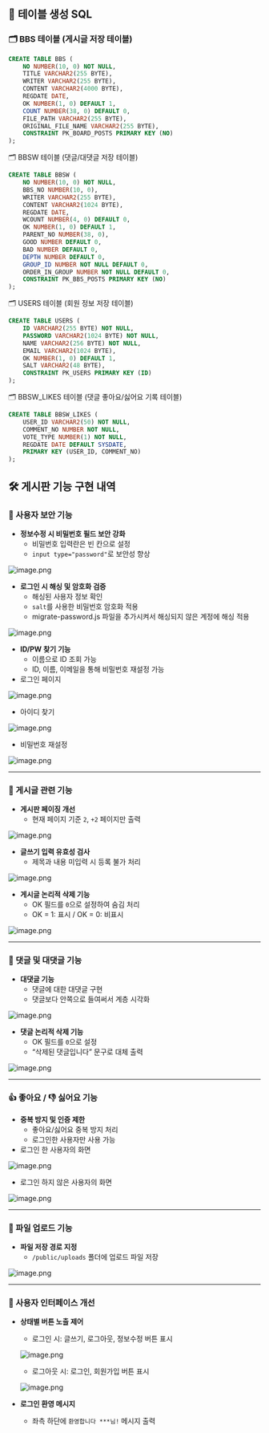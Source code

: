 ## 📂 테이블 생성 SQL

### 🗂️ BBS 테이블 (게시글 저장 테이블)

```sql
CREATE TABLE BBS (
    NO NUMBER(10, 0) NOT NULL,
    TITLE VARCHAR2(255 BYTE),
    WRITER VARCHAR2(255 BYTE),
    CONTENT VARCHAR2(4000 BYTE),
    REGDATE DATE,
    OK NUMBER(1, 0) DEFAULT 1,
    COUNT NUMBER(38, 0) DEFAULT 0,
    FILE_PATH VARCHAR2(255 BYTE),
    ORIGINAL_FILE_NAME VARCHAR2(255 BYTE),
    CONSTRAINT PK_BOARD_POSTS PRIMARY KEY (NO)
);
```


🗂️ BBSW 테이블 (댓글/대댓글 저장 테이블)
```sql
CREATE TABLE BBSW (
    NO NUMBER(10, 0) NOT NULL,
    BBS_NO NUMBER(10, 0),
    WRITER VARCHAR2(255 BYTE),
    CONTENT VARCHAR2(1024 BYTE),
    REGDATE DATE,
    WCOUNT NUMBER(4, 0) DEFAULT 0,
    OK NUMBER(1, 0) DEFAULT 1,
    PARENT_NO NUMBER(38, 0),
    GOOD NUMBER DEFAULT 0,
    BAD NUMBER DEFAULT 0,
    DEPTH NUMBER DEFAULT 0,
    GROUP_ID NUMBER NOT NULL DEFAULT 0,
    ORDER_IN_GROUP NUMBER NOT NULL DEFAULT 0,
    CONSTRAINT PK_BBS_POSTS PRIMARY KEY (NO)
);
```
🗂️ USERS 테이블 (회원 정보 저장 테이블)
```sql
CREATE TABLE USERS (
    ID VARCHAR2(255 BYTE) NOT NULL,
    PASSWORD VARCHAR2(1024 BYTE) NOT NULL,
    NAME VARCHAR2(256 BYTE) NOT NULL,
    EMAIL VARCHAR2(1024 BYTE),
    OK NUMBER(1, 0) DEFAULT 1,
    SALT VARCHAR2(48 BYTE),
    CONSTRAINT PK_USERS PRIMARY KEY (ID)
);
```
🗂️ BBSW_LIKES 테이블 (댓글 좋아요/싫어요 기록 테이블)
```sql
CREATE TABLE BBSW_LIKES (
    USER_ID VARCHAR2(50) NOT NULL,
    COMMENT_NO NUMBER NOT NULL,
    VOTE_TYPE NUMBER(1) NOT NULL,
    REGDATE DATE DEFAULT SYSDATE,
    PRIMARY KEY (USER_ID, COMMENT_NO)
);
```
## 🛠️ 게시판 기능 구현 내역

### 🔐 사용자 보안 기능

- **정보수정 시 비밀번호 필드 보안 강화**
    - 비밀번호 입력란은 빈 칸으로 설정
    - `input type="password"`로 보안성 향상

![image.png](attachment:dcb1415a-5ba8-4eda-9a38-0d04901eeff5:image.png)

- **로그인 시 해싱 및 암호화 검증**
    - 해싱된 사용자 정보 확인
    - `salt`를 사용한 비밀번호 암호화 적용
    - migrate-password.js 파일을 추가시켜서 해싱되지 않은 계정에 해싱 적용

![image.png](attachment:e0fc9a90-6beb-41d4-a477-e28ab0e7d94d:image.png)

- **ID/PW 찾기 기능**
    - 이름으로 ID 조회 가능
    - ID, 이름, 이메일을 통해 비밀번호 재설정 가능
- 로그인 페이지

![image.png](attachment:3c661ff0-6775-456a-aa4a-3321752199fa:image.png)

- 아이디 찾기

![image.png](attachment:3449a36f-5b0d-462c-9f5d-09a34e880ef2:image.png)

- 비밀번호 재설정

![image.png](attachment:21619537-d91e-41fd-9cf3-9840f4d30a2c:image.png)

---

### 📝 게시글 관련 기능

- **게시판 페이징 개선**
    - 현재 페이지 기준 `2`, `+2` 페이지만 출력

![image.png](attachment:81051d19-0515-49d6-ab19-4c7a662ad4bd:image.png)

- **글쓰기 입력 유효성 검사**
    - 제목과 내용 미입력 시 등록 불가 처리

![image.png](attachment:97f66a0d-c6cd-4021-ba31-f1da32988d9c:image.png)

- **게시글 논리적 삭제 기능**
    - OK 필드를 `0`으로 설정하여 숨김 처리
    - OK = 1: 표시 / OK = 0: 비표시

![image.png](attachment:4acfd10d-9b8c-49b0-9ef9-8712959ead91:image.png)

---

### 💬 댓글 및 대댓글 기능

- **대댓글 기능**
    - 댓글에 대한 대댓글 구현
    - 댓글보다 안쪽으로 들여써서 계층 시각화

![image.png](attachment:72dd0c5f-99a5-41c4-b7c1-ad94c82cea8c:image.png)

- **댓글 논리적 삭제 기능**
    - OK 필드를 `0`으로 설정
    - “삭제된 댓글입니다” 문구로 대체 출력

![image.png](attachment:0ea285f0-fae5-4009-9d7b-fb6b98b1d402:image.png)

---

### 👍 좋아요 / 👎 싫어요 기능

- **중복 방지 및 인증 제한**
    - 좋아요/싫어요 중복 방지 처리
    - 로그인한 사용자만 사용 가능
- 로그인 한 사용자의 화면

![image.png](attachment:dc720c2c-8747-426a-bff4-18b2635c8612:image.png)

- 로그인 하지 않은 사용자의 화면

![image.png](attachment:5a455c83-4450-4615-a98a-1da24c1b42da:image.png)

---

### 📁 파일 업로드 기능

- **파일 저장 경로 지정**
    - `/public/uploads` 폴더에 업로드 파일 저장

![image.png](attachment:1b27ff34-49c2-4ff9-9ee2-876b152582c6:image.png)

---

### 👤 사용자 인터페이스 개선

- **상태별 버튼 노출 제어**
    - 로그인 시: 글쓰기, 로그아웃, 정보수정 버튼 표시
    
    ![image.png](attachment:0ec2ceb0-5c92-4fa8-a351-480b59b53ccd:image.png)
    
    - 로그아웃 시: 로그인, 회원가입 버튼 표시
    
    ![image.png](attachment:7eb3e496-3e3a-4e02-a9b0-e491e0f8eb2c:image.png)
    

- **로그인 환영 메시지**
    - 좌측 하단에 `환영합니다 ***님!` 메시지 출력
